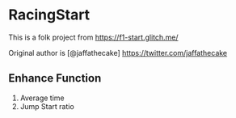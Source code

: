 # RacingStart

This is a folk project from <https://f1-start.glitch.me/>

Original author is [@jaffathecake] https://twitter.com/jaffathecake

## Enhance Function
1. Average time
2. Jump Start ratio
